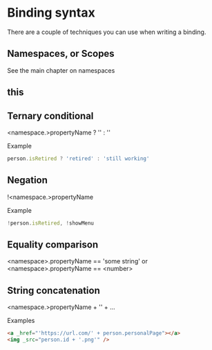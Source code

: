 # Binding syntax

There are a couple of techniques you can use when writing a binding.

## Namespaces, or Scopes
See the main chapter on namespaces

## this

## Ternary conditional
\<namespace.\>propertyName ? '<string>' : '<string>'

Example
```javascript
person.isRetired ? 'retired' : 'still working'
```
## Negation 
!\<namespace.\>propertyName

Example
```javascript
!person.isRetired, !showMenu
```
## Equality comparison
\<namespace\>.propertyName == 'some string' or \<namespace\>.propertyName == \<number\>

## String concatenation
\<namespace.\>propertyName + '<string>' + ...

Examples
```html
<a _href="'https://url.com/' + person.personalPage"></a>
<img _src="person.id + '.png'" />
```